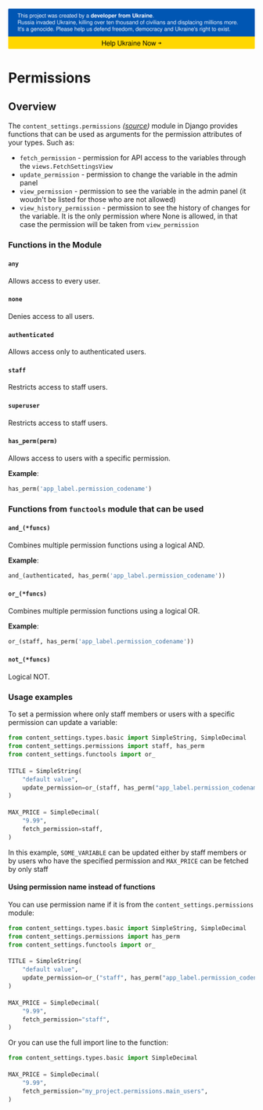 [![Stand With Ukraine](https://raw.githubusercontent.com/vshymanskyy/StandWithUkraine/main/banner-direct-single.svg)](https://stand-with-ukraine.pp.ua)

# Permissions

## Overview

The `content_settings.permissions` *([source](source.md#permissions))* module in Django provides functions that can be used as arguments for the  permission attributes of your types. Such as:

* `fetch_permission` - permission for API access to the variables through the `views.FetchSettingsView`
* `update_permission` - permission to change the variable in the admin panel
* `view_permission` - permission to see the variable in the admin panel (it woudn't be listed for those who are not allowed)
* `view_history_permission` - permission to see the history of changes for the variable. It is the only permission where None is allowed, in that case the permission will be taken from `view_permission`

### Functions in the Module

#### `any`

Allows access to every user.

#### `none`

Denies access to all users.

#### `authenticated`

Allows access only to authenticated users.

#### `staff`

Restricts access to staff users.

#### `superuser`

Restricts access to staff users.

#### `has_perm(perm)`

Allows access to users with a specific permission.

**Example**:

```python
has_perm('app_label.permission_codename')
```

### Functions from `functools` module that can be used

#### `and_(*funcs)`

Combines multiple permission functions using a logical AND.

**Example**:

```python
and_(authenticated, has_perm('app_label.permission_codename'))
```


#### `or_(*funcs)`

Combines multiple permission functions using a logical OR.

**Example**:

```python
or_(staff, has_perm('app_label.permission_codename'))
```


#### `not_(*funcs)`

Logical NOT.

### Usage examples

To set a permission where only staff members or users with a specific permission can update a variable:

```python
from content_settings.types.basic import SimpleString, SimpleDecimal
from content_settings.permissions import staff, has_perm
from content_settings.functools import or_

TITLE = SimpleString(
    "default value",
    update_permission=or_(staff, has_perm("app_label.permission_codename"))
)

MAX_PRICE = SimpleDecimal(
    "9.99",
    fetch_permission=staff,
)
```

In this example, `SOME_VARIABLE` can be updated either by staff members or by users who have the specified permission and `MAX_PRICE` can be fetched by only staff

#### Using permission name instead of functions

You can use permission name if it is from the `content_settings.permissions` module:

```python
from content_settings.types.basic import SimpleString, SimpleDecimal
from content_settings.permissions import has_perm
from content_settings.functools import or_

TITLE = SimpleString(
    "default value",
    update_permission=or_("staff", has_perm("app_label.permission_codename"))
)

MAX_PRICE = SimpleDecimal(
    "9.99",
    fetch_permission="staff",
)
```

Or you can use the full import line to the function:

```python
from content_settings.types.basic import SimpleDecimal

MAX_PRICE = SimpleDecimal(
    "9.99",
    fetch_permission="my_project.permissions.main_users",
)
```

